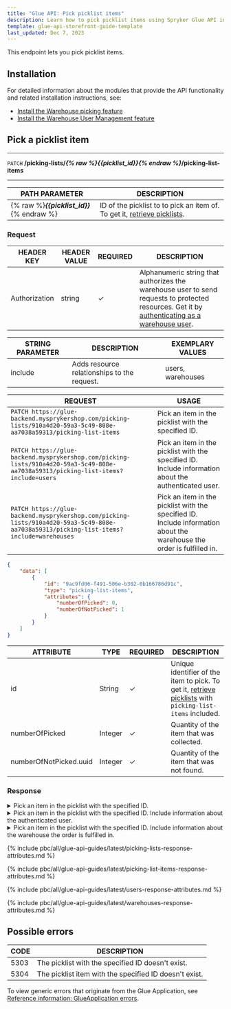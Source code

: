 ```yaml
---
title: "Glue API: Pick picklist items"
description: Learn how to pick picklist items using Spryker Glue API in your Spryker Unified Commerce Store.
template: glue-api-storefront-guide-template
last_updated: Dec 7, 2023
---
```


This endpoint lets you pick picklist items.

## Installation

For detailed information about the modules that provide the API functionality and related installation instructions, see:

- [Install the Warehouse picking feature](/docs/pbc/all/warehouse-management-system/latest/unified-commerce/install-and-upgrade/install-the-warehouse-picking-feature.html)
- [Install the Warehouse User Management feature](/docs/pbc/all/warehouse-management-system/latest/unified-commerce/install-and-upgrade/install-the-warehouse-user-management-feature.html)


## Pick a picklist item

***
`PATCH` **/picking-lists/*{% raw %}{{picklist_id}}{% endraw %}*/picking-list-items**
***

| PATH PARAMETER | DESCRIPTION |
| --- | --- |
| {% raw %}***{{picklist_id}}***{% endraw %} | ID of the picklist to to pick an item of. To get it, [retrieve picklists](/docs/pbc/all/warehouse-management-system/latest/unified-commerce/manage-using-glue-api/manage-picklists/glue-api-retrieve-picklists.html).     |


### Request

| HEADER KEY | HEADER VALUE | REQUIRED | DESCRIPTION |
| --- | --- | --- | --- |
| Authorization | string | &check; | Alphanumeric string that authorizes the warehouse user to send requests to protected resources. Get it by [authenticating as a warehouse user](/docs/pbc/all/warehouse-management-system/latest/unified-commerce/manage-using-glue-api/glue-api-authenticate-as-a-warehouse-user.html).  |

| STRING PARAMETER | DESCRIPTION | EXEMPLARY VALUES |
| --- | --- | --- |
| include | Adds resource relationships to the request. | users, warehouses |

| REQUEST  | USAGE |
| --- | --- |
| `PATCH https://glue-backend.mysprykershop.com/picking-lists/910a4d20-59a3-5c49-808e-aa7038a59313/picking-list-items` | Pick an item in the picklist with the specified ID.  |
| `PATCH https://glue-backend.mysprykershop.com/picking-lists/910a4d20-59a3-5c49-808e-aa7038a59313/picking-list-items?include=users` | Pick an item in the picklist with the specified ID. Include information about the authenticated user. |
| `PATCH https://glue-backend.mysprykershop.com/picking-lists/910a4d20-59a3-5c49-808e-aa7038a59313/picking-list-items?include=warehouses` | Pick an item in the picklist with the specified ID. Include information about the warehouse the order is fulfilled in. |

```json
{
    "data": [
        {
            "id": "9ac9fd06-f491-506e-b302-0b166786d91c",
            "type": "picking-list-items",
            "attributes": {
                "numberOfPicked": 0,
                "numberOfNotPicked": 1
            }
        }
    ]
}

```

| ATTRIBUTE | TYPE | REQUIRED | DESCRIPTION |
| --- | --- | --- | --- |
| id | String | &check; | Unique identifier of the item to pick. To get it, [retrieve picklists](/docs/pbc/all/warehouse-management-system/latest/unified-commerce/manage-using-glue-api/manage-picklists/glue-api-retrieve-picklists.html) with `picking-list-items` included.   |
| numberOfPicked | Integer | &check; | Quantity of the item that was collected.  |
| numberOfNotPicked.uuid | Integer | &check; | Quantity of the item that was not found. |




### Response

<details>
  <summary>Pick an item in the picklist with the specified ID.</summary>

```json
{
    "data": [
        {
            "type": "picking-lists",
            "id": "910a4d20-59a3-5c49-808e-aa7038a59313",
            "attributes": {
                "status": "picking-finished",
                "createdAt": "2023-11-13 13:33:03.000000",
                "updatedAt": "2023-11-13 13:57:20.767594"
            },
            "relationships": {
                "picking-list-items": {
                    "data": [
                        {
                            "type": "picking-list-items",
                            "id": "9ac9fd06-f491-506e-b302-0b166786d91c"
                        }
                    ]
                }
            },
            "links": {
                "self": "https://glue-backend.mysprykershop.com/picking-lists/910a4d20-59a3-5c49-808e-aa7038a59313/picking-lists/910a4d20-59a3-5c49-808e-aa7038a59313"
            }
        }
    ],
    "included": [
        {
            "type": "picking-list-items",
            "id": "9ac9fd06-f491-506e-b302-0b166786d91c",
            "attributes": {
                "quantity": 1,
                "numberOfPicked": 0,
                "numberOfNotPicked": 1,
                "orderItem": {
                    "uuid": "42de8c95-69a7-56b1-b43e-ce876ca79458",
                    "sku": "201_11217755",
                    "quantity": 1,
                    "name": "Sony NEX-VG20EH"
                }
            },
            "links": {
                "self": "https://glue-backend.mysprykershop.com/picking-lists/910a4d20-59a3-5c49-808e-aa7038a59313/picking-list-items/9ac9fd06-f491-506e-b302-0b166786d91c"
            }
        }
    ]
}
```

</details>

<details>
  <summary>Pick an item in the picklist with the specified ID. Include information about the authenticated user.</summary>

```json
{
    "data": [
        {
            "type": "picking-lists",
            "id": "910a4d20-59a3-5c49-808e-aa7038a59313",
            "attributes": {
                "status": "picking-finished",
                "createdAt": "2023-11-13 13:33:03.000000",
                "updatedAt": "2023-11-13 13:57:20.000000"
            },
            "relationships": {
                "picking-list-items": {
                    "data": [
                        {
                            "type": "picking-list-items",
                            "id": "9ac9fd06-f491-506e-b302-0b166786d91c"
                        }
                    ]
                },
                "users": {
                    "data": [
                        {
                            "type": "users",
                            "id": "0c1b09b7-fb51-5fdc-9ef0-1c809d7d99da"
                        }
                    ]
                }
            },
            "links": {
                "self": "https://glue-backend.mysprykershop.com/picking-lists/910a4d20-59a3-5c49-808e-aa7038a59313/picking-lists/910a4d20-59a3-5c49-808e-aa7038a59313?include=users"
            }
        }
    ],
    "included": [
        {
            "type": "picking-list-items",
            "id": "9ac9fd06-f491-506e-b302-0b166786d91c",
            "attributes": {
                "quantity": 1,
                "numberOfPicked": 1,
                "numberOfNotPicked": 0,
                "orderItem": {
                    "uuid": "42de8c95-69a7-56b1-b43e-ce876ca79458",
                    "sku": "201_11217755",
                    "quantity": 1,
                    "name": "Sony NEX-VG20EH"
                }
            },
            "links": {
                "self": "https://glue-backend.mysprykershop.com/picking-lists/910a4d20-59a3-5c49-808e-aa7038a59313/picking-list-items/9ac9fd06-f491-506e-b302-0b166786d91c?include=users"
            }
        },
        {
            "type": "users",
            "id": "0c1b09b7-fb51-5fdc-9ef0-1c809d7d99da",
            "attributes": {
                "username": "herald.hopkins@spryker.com",
                "firstName": "Herald",
                "lastName": "Hopkins"
            },
            "links": {
                "self": "https://glue-backend.mysprykershop.com/picking-lists/910a4d20-59a3-5c49-808e-aa7038a59313/users/0c1b09b7-fb51-5fdc-9ef0-1c809d7d99da?include=users"
            }
        }
    ]
}
```

</details>

<details>
  <summary>Pick an item in the picklist with the specified ID. Include information about the warehouse the order is fulfilled in.</summary>

```json
{
    "data": [
        {
            "type": "picking-lists",
            "id": "910a4d20-59a3-5c49-808e-aa7038a59313",
            "attributes": {
                "status": "picking-finished",
                "createdAt": "2023-11-13 13:33:03.000000",
                "updatedAt": "2023-11-13 13:57:20.000000"
            },
            "relationships": {
                "picking-list-items": {
                    "data": [
                        {
                            "type": "picking-list-items",
                            "id": "9ac9fd06-f491-506e-b302-0b166786d91c"
                        }
                    ]
                },
                "warehouses": {
                    "data": [
                        {
                            "type": "warehouses",
                            "id": "834b3731-02d4-5d6f-9a61-d63ae5e70517"
                        }
                    ]
                }
            },
            "links": {
                "self": "https://glue-backend.mysprykershop.com/picking-lists/910a4d20-59a3-5c49-808e-aa7038a59313/picking-lists/910a4d20-59a3-5c49-808e-aa7038a59313?include=warehouses"
            }
        }
    ],
    "included": [
        {
            "type": "picking-list-items",
            "id": "9ac9fd06-f491-506e-b302-0b166786d91c",
            "attributes": {
                "quantity": 1,
                "numberOfPicked": 1,
                "numberOfNotPicked": 0,
                "orderItem": {
                    "uuid": "42de8c95-69a7-56b1-b43e-ce876ca79458",
                    "sku": "201_11217755",
                    "quantity": 1,
                    "name": "Sony NEX-VG20EH"
                }
            },
            "links": {
                "self": "https://glue-backend.mysprykershop.com/picking-lists/910a4d20-59a3-5c49-808e-aa7038a59313/picking-list-items/9ac9fd06-f491-506e-b302-0b166786d91c?include=warehouses"
            }
        },
        {
            "type": "warehouses",
            "id": "834b3731-02d4-5d6f-9a61-d63ae5e70517",
            "attributes": {
                "name": "Warehouse1",
                "uuid": "834b3731-02d4-5d6f-9a61-d63ae5e70517",
                "isActive": true
            },
            "links": {
                "self": "https://glue-backend.mysprykershop.com/picking-lists/910a4d20-59a3-5c49-808e-aa7038a59313/warehouses/834b3731-02d4-5d6f-9a61-d63ae5e70517?include=warehouses"
            }
        }
    ]
}
```

</details>  


{% include pbc/all/glue-api-guides/latest/picking-lists-response-attributes.md %} <!-- To edit, see /_includes/pbc/all/glue-api-guides/202311.0/picking-lists-response-attributes.md -->

{% include pbc/all/glue-api-guides/latest/picking-list-items-response-attributes.md %} <!-- To edit, see /_includes/pbc/all/glue-api-guides/202311.0/picking-list-items-response-attributes.md -->

{% include pbc/all/glue-api-guides/latest/users-response-attributes.md %} <!-- To edit, see /_includes/pbc/all/glue-api-guides/202311.0/users-response-attributes.md -->

{% include pbc/all/glue-api-guides/latest/warehouses-response-attributes.md %} <!-- To edit, see /_includes/pbc/all/glue-api-guides/202311.0/warehouses-response-attributes.md -->

## Possible errors

| CODE | DESCRIPTION |
|-|-|
| 5303 | The picklist with the specified ID doesn't exist.  |
| 5304 | The picklist item with the specified ID doesn't exist.  |

To view generic errors that originate from the Glue Application, see [Reference information: GlueApplication errors](/docs/dg/dev/glue-api/latest/rest-api/reference-information-glueapplication-errors.html).
